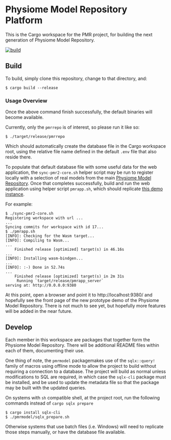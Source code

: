 # Physiome Model Repository Platform

This is the Cargo workspace for the PMR project, for building the next
generation of Physiome Model Repository.

[![build](https://github.com/Physiome/pmrplatform/actions/workflows/build.yml/badge.svg?branch=main
)](https://github.com/Physiome/pmrplatform/actions/workflows/build.yml?query=branch:main
)

## Build

To build, simply clone this repository, change to that directory, and:

```console
$ cargo build --release
```

### Usage Overview

Once the above command finish successfully, the default binaries will
become available.

Currently, only the `pmrrepo` is of interest, so please run it like so:

```console
$ ./target/release/pmrrepo
```

Which should automatically create the database file in the Cargo
workspace root, using the relative file name defined in the default
`.env` file that also reside there.

To populate that default database file with some useful data for the web
application, the `sync-pmr2-core.sh` helper script may be run to
register locally with a selection of real models from the main [Physiome
Model Repository](https://models.physiomeproject.org/).  Once that
completes successfully, build and run the web application using helper
script `pmrapp.sh`, which should replicate [this demo instance](
https://pmr3.demo.physiomeproject.org/).

For example:

```console
$ ./sync-pmr2-core.sh
Registering workspace with url ...
...
Syncing commits for workspace with id 17...
$ ./pmrapp.sh
[INFO]: Checking for the Wasm target...
[INFO]: Compiling to Wasm...
...
    Finished release [optimized] target(s) in 46.16s
...
[INFO]: Installing wasm-bindgen...
...
[INFO]: :-) Done in 52.74s
...
    Finished release [optimized] target(s) in 2m 31s
     Running `target/release/pmrapp_server`
serving at: http://0.0.0.0:9380
```

At this point, open a browser and point it to http://localhost:9380/ and
hopefully see the front page of the new prototype demo of the Physiome
Model Repository.  There is not much to see yet, but hopefully more
features will be added in the near future.

## Develop

Each member in this workspace are packages that together form the
Physiome Model Repository.  There will be additional README files within
each of them, documenting their use.

One thing of note, the `pmrmodel` packagemakes  use of the
`sqlx::query!` family of macros using offline mode to allow the project
to build without requiring a connection to a database.  The project will
build as normal unless modifications to SQL are required, in which case
the `sqlx-cli` package must be installed, and be used to update the
metadata file so that the package may be built with the updated queries.

On systems with `sh` compatible shell, at the project root, run the
following commands instead of `cargo sqlx prepare`

```console
$ cargo install sqlx-cli
$ ./pmrmodel/sqlx_prepare.sh
```

Otherwise systems that use batch files (i.e. Windows) will need to
replicate those steps manually, or have the database file available.
